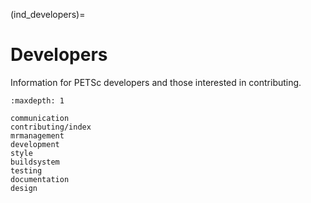 (ind_developers)=

# Developers

Information for PETSc developers and those interested in contributing.

```{toctree}
:maxdepth: 1

communication
contributing/index
mrmanagement
development
style
buildsystem
testing
documentation
design
```
